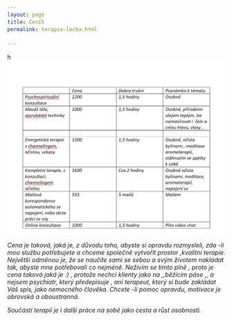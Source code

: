 ```yaml
---
layout: page
title: Ceník
permalink: terapie-lecba.html

---
```

h![](/uploads/cenikkkk.png)

_Cena je taková, jaká je, z důvodu toho, abyste si opravdu rozmysleli, zda -li mou službu potřebujete a chceme společně vytvořit prostor ,kvalitní terapie. Největší odměnou je, že se naučíte sami se sebou a svým životem nakládat tak, abyste mne potřebovali co nejméně. Neživím se tímto plně , proto je cena taková jaká je :) , protože nechci klienty jako na ,,běžícím páse ,, a nejsem psychiatr, který předepisuje , ani terapeut, který si bude zakládat Váš spis, jako nemocného člověka. Chcete -li pomoc opravdu, motivace je obrovská a oboustranná._

_Součástí terapií je i další práce na sobě jako cesta a růst osobnosti._